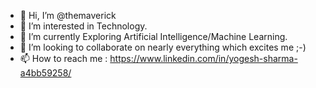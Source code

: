 - 👋 Hi, I’m @themaverick
- 👀 I’m interested in Technology.
- 🌱 I’m currently Exploring Artificial Intelligence/Machine Learning.
- 💞️ I’m looking to collaborate on nearly everything which excites me ;-)
- 📫 How to reach me : https://www.linkedin.com/in/yogesh-sharma-a4bb59258/

<!---
themaverick/themaverick is a ✨ special ✨ repository because its `README.md` (this file) appears on your GitHub profile.
You can click the Preview link to take a look at your changes.
--->
